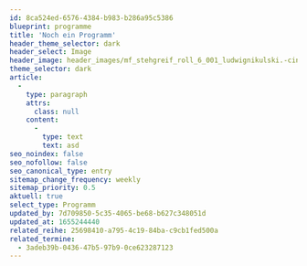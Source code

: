 ```yaml
---
id: 8ca524ed-6576-4384-b983-b286a95c5386
blueprint: programme
title: 'Noch ein Programm'
header_theme_selector: dark
header_select: Image
header_image: header_images/mf_stehgreif_roll_6_001_ludwignikulski.-cinematic.jpg
theme_selector: dark
article:
  -
    type: paragraph
    attrs:
      class: null
    content:
      -
        type: text
        text: asd
seo_noindex: false
seo_nofollow: false
seo_canonical_type: entry
sitemap_change_frequency: weekly
sitemap_priority: 0.5
aktuell: true
select_type: Programm
updated_by: 7d709850-5c35-4065-be68-b627c348051d
updated_at: 1655244440
related_reihe: 25698410-a795-4c19-84ba-c9cb1fed500a
related_termine:
  - 3adeb39b-0436-47b5-97b9-0ce623287123
---
```


